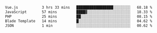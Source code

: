 <!--START_SECTION:waka-->

```txt
Vue.js           3 hrs 33 mins   █████████████████░░░░░░░░   68.18 %
JavaScript       57 mins         ████▓░░░░░░░░░░░░░░░░░░░░   18.33 %
PHP              25 mins         ██░░░░░░░░░░░░░░░░░░░░░░░   08.15 %
Blade Template   14 mins         █░░░░░░░░░░░░░░░░░░░░░░░░   04.62 %
JSON             1 min           ░░░░░░░░░░░░░░░░░░░░░░░░░   00.62 %
```

<!--END_SECTION:waka-->

